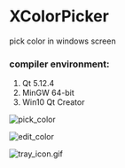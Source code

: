 # XColorPicker
pick color in windows screen

### compiler environment:
1. Qt 5.12.4
2. MinGW 64-bit
3. Win10 Qt Creator


![pick_color](https://github.com/ShawZG/XColorPicker/tree/master/images/pick_color.gif)

![edit_color](https://github.com/ShawZG/XColorPicker/tree/master/images/edit_color.gif)

![tray_icon.gif](https://github.com/ShawZG/XColorPicker/tree/master/images/tray_icon.gif)
